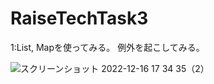# RaiseTechTask3

1:List, Mapを使ってみる。
例外を起こしてみる。

![スクリーンショット 2022-12-16 17 34 35（2）](https://user-images.githubusercontent.com/107293947/208057475-8e8725d4-c6c1-433f-b470-686f20a8905a.png)

